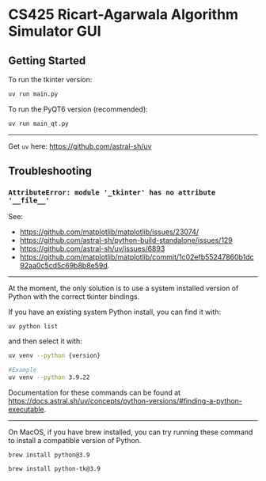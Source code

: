 # CS425 Ricart-Agarwala Algorithm Simulator GUI

## Getting Started

To run the tkinter version:

```bash
uv run main.py
```

To run the PyQT6 version (recommended):

```bash
uv run main_qt.py
```

---

Get `uv` here: <https://github.com/astral-sh/uv>

## Troubleshooting

### `AttributeError: module '_tkinter' has no attribute '__file__'`

See:

- <https://github.com/matplotlib/matplotlib/issues/23074/>
- <https://github.com/astral-sh/python-build-standalone/issues/129>
- <https://github.com/astral-sh/uv/issues/6893>
- <https://github.com/matplotlib/matplotlib/commit/1c02efb55247860b1dc92aa0c5cd5c69b8b8e59d>.

---

At the moment, the only solution is to use a system installed version of Python with the correct tkinter bindings.

If you have an existing system Python install, you can find it with:

```
uv python list
```

and then select it with:

```bash
uv venv --python {version}

#Example
uv venv --python 3.9.22
```

Documentation for these commands can be found at <https://docs.astral.sh/uv/concepts/python-versions/#finding-a-python-executable>.

---

On MacOS, if you have brew installed, you can try running these command to install a compatible version of Python.

```
brew install python@3.9

brew install python-tk@3.9
```
